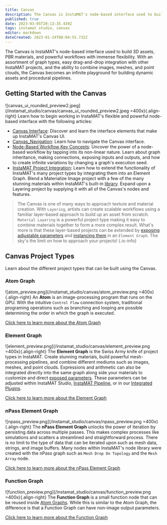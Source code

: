 ```yaml
---
title: Canvas
description: The Canvas is InstaMAT's node-based interface used to build 3D assets, PBR materials, and powerful workflows with immense flexibility.
published: true
date: 2023-03-05T20:13:35.439Z
tags: instamat studio, canvas
editor: markdown
dateCreated: 2023-01-24T08:04:55.732Z
---
```


The Canvas is InstaMAT's node-based interface used to build 3D assets, PBR materials, and  powerful workflows with immense flexibility. With an assortment of graph types, easy drag-and-drop integration with other InstaMAT projects, and the ability to combine images, meshes, and point clouds, the Canvas becomes an infinite playground for building dynamic assets and procedural pipelines.

## Getting Started with the Canvas

![canvas_ui_rounded_preview2.jpeg](/instamat_studio/canvas/canvas_ui_rounded_preview2.jpeg =400x){.align-right} Learn how to begin working in InstaMAT's flexible and powerful node-based interface with the following articles:

- [Canvas Interface](/Products/InstaMAT_Studio/Canvas/Canvas_Interface): Discover and learn the interface elements that make up InstaMAT's Canvas UI.
- [Canvas_Navigation](/Products/InstaMAT_Studio/Canvas/Canvas_Navigation): Learn how to navigate the Canvas interface.
- [Node-Based Workflow Key Concepts](/Products/InstaMAT_Studio/Canvas/Node_Based_Workflow_Key_Concepts): Uncover the power of a node-based workflow by tapping into its non-linear nature. Learn about graph inheritance, making connections, exposing inputs and outputs, and how to create infinite variations by changing a graph's execution seed.
- [InstaMAT Project Integration](/Products/InstaMAT_Studio/InstaMAT_Project_Integration): Learn how to extend the functionality of InstaMAT's many project types by integrating them into an Element Graph. Blend a Materialize Image project with a few of the many stunning materials within InstaMAT's built-in [library](/Products/InstaMAT_Studio/Canvas/Canvas_Interface/Graph_Library). Expand upon a Layering project by supplying it with all of the Canvas's nodes and features. 

> The Canvas is one of many ways to approach texture and material creation. With `Layering`, artists can create scalable workflows using a familiar layer-based approach to build up an asset from scratch. `Material Layering` is a powerful project type making it easy to combine materials together to form a more complex result. What's more is that these layer-based projects can be extended by [exposing adjustable parameters](/Products/InstaMAT_Studio/Canvas/Node_Based_Workflow_Key_Concepts#creating-and-exposing-graph-inputs-custom-parameters) and [instancing them](/Products/InstaMAT_Studio/Canvas/Node_Based_Workflow_Key_Concepts#instancing-graphs) in an `Element Graph`. The sky's the limit on how to approach your projects!
{.is-info}

## Canvas Project Types

Learn about the different project types that can be built using the Canvas.

### Atom Graph

![atom_preview.png](/instamat_studio/canvas/atom_preview.png =400x){.align-right} An **Atom** is an image-processing program that runs on the GPU. With the intuitive `Control Flow` connection system, traditional programing operations such as branching and looping are possible determining the order in which the graph is executed.

[Click here to learn more about the Atom Graph]()
<br style="clear: right;"/>

### Element Graph

![element_preview.png](/instamat_studio/canvas/element_preview.png =400x){.align-right} The **Element Graph** is the Swiss Army knife of project types in InstaMAT. Create stunning materials, build powerful mesh-processing pipelines, and combine different mediums such as images, meshes, and point clouds. Expressions and arithmetic can also be integrated directly into the same graph along side your materials to customize and direct [exposed parameters](/Products/InstaMAT_Studio/Canvas/Node_Based_Workflow_Key_Concepts#creating-and-exposing-graph-inputs-custom-parameters). These parameters can be adjusted within InstaMAT Studio, <a href="">InstaMAT Pipeline</a>, or in our <a href="">Integrated Plugins</a>.


[Click here to learn more about the Element Graph]()
<br style="clear: right;"/>

### nPass Element Graph

![npass_preview.png](/instamat_studio/canvas/npass_preview.png =400x){.align-right} The **nPass Element Graph** unlocks the power of iteration by persisting data across multiple passes. This makes complex processes like simulations and scatters a streamlined and straightforward process. There is no limit to the type of data that can be iterated upon such as mesh data, strings, and image buffers. Many nodes within InstaMAT's node library were created with the nPass graph such as `Mesh Drop On Topology` and the `Mesh Array` node.

[Click here to learn more about the nPass Element Graph]()
<br style="clear: right;"/>

### Function Graph

![function_preview.png](/instamat_studio/canvas/function_preview.png =400x){.align-right} The **Function Graph** is a small function node that can be reused inside <a href="">Atom Graphs</a>. While this is similar to the Atom Graph, the difference is that a Function Graph can have non-image output parameters.


[Click here to learn more about the Function Graph]()
<br style="clear: right;"/>